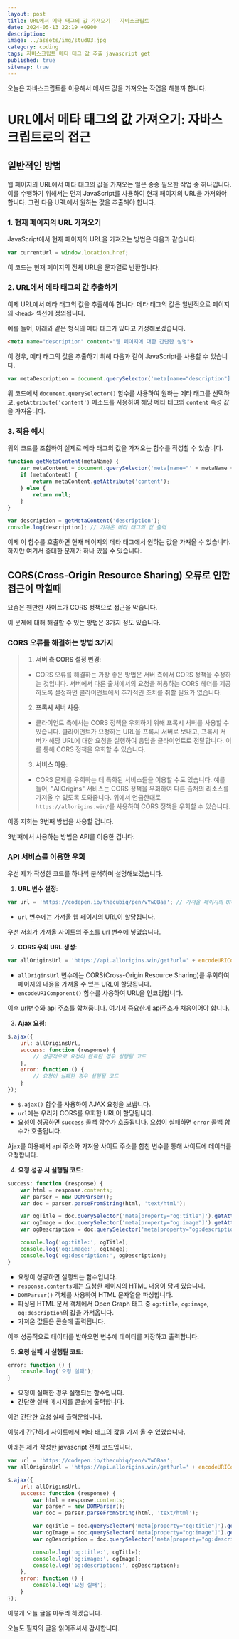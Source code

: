 ```yaml
---
layout: post
title: URL에서 메타 태그의 값 가져오기 - 자바스크립트
date: 2024-05-13 22:19 +0900
description: 
image: ../assets/img/stud03.jpg
category: coding
tags: 자바스크립트 메타 태그 값 추출 javascript get
published: true
sitemap: true
---
```


오늘은 자바스크립트를 이용해서 메서드 값을 가져오는 작업을 해볼까 합니다.

# **URL에서 메타 태그의 값 가져오기: 자바스크립트로의 접근**

## 일반적인 방법

웹 페이지의 URL에서 메타 태그의 값을 가져오는 일은 종종 필요한 작업 중 하나입니다. 이를 수행하기 위해서는 먼저 JavaScript를 사용하여 현재 페이지의 URL을 가져와야 합니다. 그런 다음 URL에서 원하는 값을 추출해야 합니다.

### **1. 현재 페이지의 URL 가져오기**

JavaScript에서 현재 페이지의 URL을 가져오는 방법은 다음과 같습니다.

```javascript
var currentUrl = window.location.href;
```

이 코드는 현재 페이지의 전체 URL을 문자열로 반환합니다.

### **2. URL에서 메타 태그의 값 추출하기**

이제 URL에서 메타 태그의 값을 추출해야 합니다. 메타 태그의 값은 일반적으로 페이지의 `<head>` 섹션에 정의됩니다.

예를 들어, 아래와 같은 형식의 메타 태그가 있다고 가정해보겠습니다.

```html
<meta name="description" content="웹 페이지에 대한 간단한 설명">
```

이 경우, 메타 태그의 값을 추출하기 위해 다음과 같이 JavaScript를 사용할 수 있습니다.

```javascript
var metaDescription = document.querySelector('meta[name="description"]').getAttribute('content');
```

위 코드에서 `document.querySelector()` 함수를 사용하여 원하는 메타 태그를 선택하고, `getAttribute('content')` 메소드를 사용하여 해당 메타 태그의 `content` 속성 값을 가져옵니다.

### **3. 적용 예시**

위의 코드를 조합하여 실제로 메타 태그의 값을 가져오는 함수를 작성할 수 있습니다.

```javascript
function getMetaContent(metaName) {
    var metaContent = document.querySelector('meta[name="' + metaName + '"]');
    if (metaContent) {
        return metaContent.getAttribute('content');
    } else {
        return null;
    }
}

var description = getMetaContent('description');
console.log(description); // 가져온 메타 태그의 값 출력
```

이제 이 함수를 호출하면 현재 페이지의 메타 태그에서 원하는 값을 가져올 수 있습니다.
하지만 여기서 중대한 문제가 하나 있을 수 있습니다.

## CORS(Cross-Origin Resource Sharing) 오류로 인한 접근이 막힐때

요즘은 웬만한 사이트가 CORS 정책으로 접근을 막습니다.

이 문제에 대해 해결할 수 있는 방법은 3가지 정도 있습니다.

### CORS 오류를 해결하는 방법 3가지

>1. **서버 측 CORS 설정 변경**:
>   - CORS 오류를 해결하는 가장 좋은 방법은 서버 측에서 CORS 정책을 수정하는 것입니다. 서버에서 다른 출처에서의 요청을 허용하는 CORS 헤더를 제공하도록 설정하면 클라이언트에서 추가적인 조치를 취할 필요가 없습니다.
>
>2. **프록시 서버 사용**:
>   - 클라이언트 측에서는 CORS 정책을 우회하기 위해 프록시 서버를 사용할 수 있습니다. 클라이언트가 요청하는 URL을 프록시 서버로 보내고, 프록시 서버가 해당 URL에 대한 요청을 실행하여 응답을 클라이언트로 전달합니다. 이를 통해 CORS 정책을 우회할 수 있습니다.
>
>3. **서비스 이용**:
>   - CORS 문제를 우회하는 데 특화된 서비스들을 이용할 수도 있습니다. 예를 들어, "AllOrigins" 서비스는 CORS 정책을 우회하여 다른 출처의 리소스를 가져올 수 있도록 도와줍니다. 위에서 언급한대로 `https://allorigins.win/`를 사용하여 CORS 정책을 우회할 수 있습니다.

이중 저희는 3번째 방법을 사용할 겁니다.

3번째에서 사용하는 방법은 API를 이용한 겁니다.

### API 서비스를 이용한 우회

우선 제가 작성한 코드를 하나씩 분석하며 설명해보겠습니다.

1. **URL 변수 설정**:
```javascript
var url = 'https://codepen.io/thecubiq/pen/vYwOBaa'; // 가져올 페이지의 URL
```
- `url` 변수에는 가져올 웹 페이지의 URL이 할당됩니다.

우선 저희가 가져올 사이트의 주소를 url 변수에 넣었습니다.

2. **CORS 우회 URL 생성**:
```javascript
var allOriginsUrl = 'https://api.allorigins.win/get?url=' + encodeURIComponent(url);
```
- `allOriginsUrl` 변수에는 CORS(Cross-Origin Resource Sharing)를 우회하여 페이지의 내용을 가져올 수 있는 URL이 할당됩니다.
- `encodeURIComponent()` 함수를 사용하여 URL을 인코딩합니다.

이후 url변수와 api 주소를 합쳐줍니다. 여기서 중요한게 api주소가 처음이어야 합니다.

3. **Ajax 요청**:
```javascript
$.ajax({
    url: allOriginsUrl,
    success: function (response) {
        // 성공적으로 요청이 완료된 경우 실행될 코드
    },
    error: function () {
        // 요청이 실패한 경우 실행될 코드
    }
});
```
- `$.ajax()` 함수를 사용하여 AJAX 요청을 보냅니다.
- `url`에는 우리가 CORS를 우회한 URL이 할당됩니다.
- 요청이 성공하면 `success` 콜백 함수가 호출됩니다. 요청이 실패하면 `error` 콜백 함수가 호출됩니다.

Ajax를 이용해서 api 주소와 가져올 사이트 주소를 합친 변수를 통해 사이트에 데이터를 요청합니다.

4. **요청 성공 시 실행될 코드**:
```javascript
success: function (response) {
    var html = response.contents;
    var parser = new DOMParser();
    var doc = parser.parseFromString(html, 'text/html');

    var ogTitle = doc.querySelector('meta[property="og:title"]').getAttribute('content');
    var ogImage = doc.querySelector('meta[property="og:image"]').getAttribute('content');
    var ogDescription = doc.querySelector('meta[property="og:description"]').getAttribute('content');

    console.log('og:title:', ogTitle);
    console.log('og:image:', ogImage);
    console.log('og:description:', ogDescription);
}
```
- 요청이 성공하면 실행되는 함수입니다.
- `response.contents`에는 요청한 페이지의 HTML 내용이 담겨 있습니다.
- `DOMParser()` 객체를 사용하여 HTML 문자열을 파싱합니다.
- 파싱된 HTML 문서 객체에서 Open Graph 태그 중 `og:title`, `og:image`, `og:description`의 값을 가져옵니다.
- 가져온 값들은 콘솔에 출력됩니다.

이후 성공적으로 데이터를 받아오면 변수에 데이터를 저장하고 출력합니다.

5. **요청 실패 시 실행될 코드**:
```javascript
error: function () {
    console.log('요청 실패');
}
```
- 요청이 실패한 경우 실행되는 함수입니다.
- 간단한 실패 메시지를 콘솔에 출력합니다.

이건 간단한 요청 실패 출력문입니다.

이렇게 간단하게 사이트에서 메타 태그의 값을 가져 올 수 있었습니다.

아래는 제가 작성한 javascript 전체 코드입니다.

```javascript
var url = 'https://codepen.io/thecubiq/pen/vYwOBaa';
var allOriginsUrl = 'https://api.allorigins.win/get?url=' + encodeURIComponent(url);

$.ajax({
    url: allOriginsUrl,
    success: function (response) {
        var html = response.contents;
        var parser = new DOMParser();
        var doc = parser.parseFromString(html, 'text/html');

        var ogTitle = doc.querySelector('meta[property="og:title"]').getAttribute('content');
        var ogImage = doc.querySelector('meta[property="og:image"]').getAttribute('content');
        var ogDescription = doc.querySelector('meta[property="og:description"]').getAttribute('content');

        console.log('og:title:', ogTitle);
        console.log('og:image:', ogImage);
        console.log('og:description:', ogDescription);
    },
    error: function () {
        console.log('요청 실패');
    }
});
```

이렇게 오늘 글을 마무리 하겠습니다.

오늘도 필자의 글을 읽어주셔서 감사합니다.